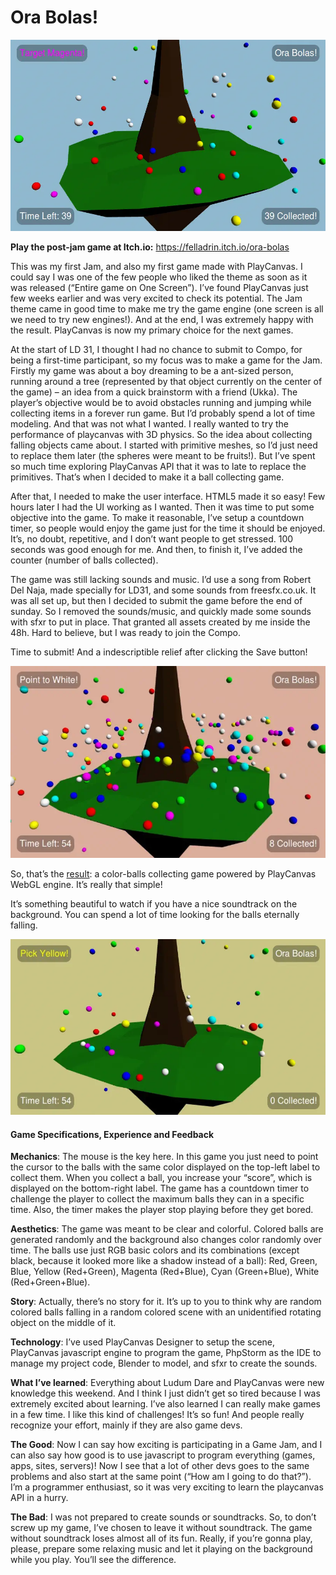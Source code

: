 # Ora Bolas!

[![Ora Bolas](ora-bolas-1.webp)](ora-bolas-1.webp)

**Play the post-jam game at Itch.io:** https://felladrin.itch.io/ora-bolas

This was my first Jam, and also my first game made with PlayCanvas. I could say I was one of the few people who liked the theme as soon as it was released (“Entire game on One Screen”). I’ve found PlayCanvas just few weeks earlier and was very excited to check its potential. The Jam theme came in good time to make me try the game engine (one screen is all we need to try new engines!). And at the end, I was extremely happy with the result. PlayCanvas is now my primary choice for the next games.

At the start of LD 31, I thought I had no chance to submit to Compo, for being a first-time participant, so my focus was to make a game for the Jam. Firstly my game was about a boy dreaming to be a ant-sized person, running around a tree (represented by that object currently on the center of the game) – an idea from a quick brainstorm with a friend (Ukka). The player’s objective would be to avoid obstacles running and jumping while collecting items in a forever run game. But I’d probably spend a lot of time modeling. And that was not what I wanted. I really wanted to try the performance of playcanvas with 3D physics. So the idea about collecting falling objects came about. I started with primitive meshes, so I’d just need to replace them later (the spheres were meant to be fruits!). But I’ve spent so much time exploring PlayCanvas API that it was to late to replace the primitives. That’s when I decided to make it a ball collecting game.

After that, I needed to make the user interface. HTML5 made it so easy! Few hours later I had the UI working as I wanted. Then it was time to put some objective into the game. To make it reasonable, I’ve setup a countdown timer, so people would enjoy the game just for the time it should be enjoyed. It’s, no doubt, repetitive, and I don’t want people to get stressed. 100 seconds was good enough for me. And then, to finish it, I’ve added the counter (number of balls collected).

The game was still lacking sounds and music. I’d use a song from Robert Del Naja, made specially for LD31, and some sounds from freesfx.co.uk. It was all set up, but then I decided to submit the game before the end of sunday. So I removed the sounds/music, and quickly made some sounds with sfxr to put in place. That granted all assets created by me inside the 48h. Hard to believe, but I was ready to join the Compo.

Time to submit! And a indescriptible relief after clicking the Save button!

[![Ora Bolas](ora-bolas-2.webp)](ora-bolas-2.webp)

So, that’s the [result](http://ludumdare.com/compo/ludum-dare-31/?action=preview&uid=46558): a color-balls collecting game powered by PlayCanvas WebGL engine. It’s really that simple!

It’s something beautiful to watch if you have a nice soundtrack on the background. You can spend a lot of time looking for the balls eternally falling.

[![Ora Bolas](ora-bolas-3.webp)](ora-bolas-3.webp)

#### Game Specifications, Experience and Feedback

**Mechanics**: The mouse is the key here. In this game you just need to point the cursor to the balls with the same color displayed on the top-left label to collect them. When you collect a ball, you increase your “score”, which is displayed on the bottom-right label. The game has a countdown timer to challenge the player to collect the maximum balls they can in a specific time. Also, the timer makes the player stop playing before they get bored.

**Aesthetics**: The game was meant to be clear and colorful. Colored balls are generated randomly and the background also changes color randomly over time. The balls use just RGB basic colors and its combinations (except black, because it looked more like a shadow instead of a ball): Red, Green, Blue, Yellow (Red+Green), Magenta (Red+Blue), Cyan (Green+Blue), White (Red+Green+Blue).

**Story**: Actually, there’s no story for it. It’s up to you to think why are random colored balls falling in a random colored scene with an unidentified rotating object on the middle of it.

**Technology**: I’ve used PlayCanvas Designer to setup the scene, PlayCanvas javascript engine to program the game, PhpStorm as the IDE to manage my project code, Blender to model, and sfxr to create the sounds.

**What I’ve learned**: Everything about Ludum Dare and PlayCanvas were new knowledge this weekend. And I think I just didn’t get so tired because I was extremely excited about learning. I’ve also learned I can really make games in a few time. I like this kind of challenges! It’s so fun! And people really recognize your effort, mainly if they are also game devs.

**The Good**: Now I can say how exciting is participating in a Game Jam, and I can also say how good is to use javascript to program everything (games, apps, sites, servers)! Now I see that a lot of other devs goes to the same problems and also start at the same point (“How am I going to do that?”). I’m a programmer enthusiast, so it was very exciting to learn the playcanvas API in a hurry.

**The Bad**: I was not prepared to create sounds or soundtracks. So, to don’t screw up my game, I’ve chosen to leave it without soundtrack. The game without soundtrack loses almost all of its fun. Really, if you’re gonna play, please, prepare some relaxing music and let it playing on the background while you play. You’ll see the difference.